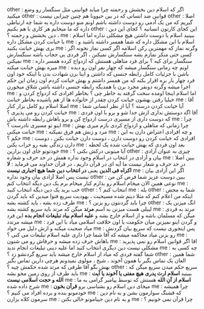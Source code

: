 other : اگر که اسلام دین بخشش و رحمته چرا میاید قوانینی مثل سنگسار رو وضع میکنید 
other : قوانین ضد انسانی که در بین حیوونا هم چنین چیزایی نیست
other : اصلا گیریم که من یک آدمی رو دوست داشته باشم اونم منو دوست داره به شما چه ارتباطی داره که ما میخایم هر کاری با هم بکنیم 
other : این کجای کارتون انسانیه ؟ کجای این دین ، دین بخشش و رحمته ؟
me : ببینید اسلام با دوست داشتن هیچ مشکلی نداره اما اسلام با خیانت کردن مشکل داره 
me : اسلام با این مشکل داره که شما همسر داشته باشید و بری بهش خیانت بکنید
me : وگرنه نماز که مهمترین رکن اسلامه اگر کسی نماز نخونه اگر کسی حتی منکر نمازم بشه سنگسارش نمیکنن ، اگر فردی بی حجاب باشه سنگسارش نمیکنن 
me : سنگسار برای کیه ؟ برای فرد متاهلی هستش که ازدواج کرده همسر داره میره بهش خیانت میکنه
me : اونم چه زمانی سنگسار میشه که چهار نفر اون رو دیده باشن با جزئیات کامل رابطه جنسی که داشتن و اینا برن شهادت بدن یا اینکه خود اون فرد چهار بار بره اقرار بکنه که من همسر داشتم و بهش خیانت کردم اون زمان این حکم اجرا میشه وگرنه دونفر مجرد برن با همدیگه رابطه جنسی داشته باشن شلاق میخورن
me : اما اسلام اینجا اومده سخت گرفته به خاطر چی ؟ بخاطر افرادی که ازدواج کردن و خیلیا رفتن بهشون خیانت کردن چقدر از خانواده ها از هم پاشیده بخاطر خیانت
me : آقا اصلا اسلام رو کامل بزار کنار
me : آیا خیانت کردن درسته ؟ آیا از نظر انسانی شما خیانت کردن رو می پذیری ؟
me : آقا اگه دوستش نداری ازش جدا شو و برو با اون فردی که دوست داری از مسیری درست ازدواج کن و برو باهاش رابطه داشته باش
me : چرا اینو تو مسیری نادرست ؟
me : چرا زمانی که متاهلی و ازدواج کردی بازم میری بهش خیانت میکنی
me : مرد و زنش هم فرق نمیکنه
me : و چه افرادی اعتراض دارن به این حکم ؟ 
me : افرادی که خیانت کردن رو دوست دارن ، دوست دارن خیانت بکنن ، دوست دارن زندگی بقیه رو خراب بکنن
me : بعد اون فردی که بهش خیانت شده یک لحظه خودتونو جای اون بزارین 
me : آیا میتونی درکش بکنی ؟
other : چیزی به عنوان آزادی بیان و آزادی در انتخاب در اسلام وجود نداره همش در حد حرف و شعاره
me : ببین اصلا در حد حرف و شعار نیست ما آیه ای در قرآن داریم ، در قرآن خداوند می فرماید : **لا اکراه فی الدین** یعنی **در انتخاب دین شما هیچ اجباری نیست**
me : اگر این آزادی بیان نیست پس اصلا آزادی بیان وجود نداره
other : ببین دوست عزیز شما فرض کن من نوعی همین الان میخام اسلام رو بذارم کنار میخام برم یک دین دیگه انتخاب کنم
me : خب برید یک دین دیگه انتخاب کنید
other : انتخاب کنم ؟
me : بله
other : شما به محض اینکه من اعلام کنم که مثلا دینم شده مسیحیت ، یهودیت سریع فتوا میدین که باید گردن طرف زده بشه ، باید کشته بشه
me : چرا باید گردنتون رو بزنن ؟
other : انگ میزنن یک لیبلی هست میزنن به اسم **مرتد** میگن که مرتد باید سریع کشته بشه
me : مرتد به فردی میگن که مسلمان باشه و از اسلام خارج بشه و **علیه اسلام بیاد تبلیغات انجام بده** این فرد میشه مرتدد
me : و گردن اینو نمیزنن میان حکومت یا اون خلافت اسلامی میاد با این فرد میاد صحبت میکنه و ازش  دلیل می خواد
me : پس اینجوری نیست که سریع بیان گردنش رو بزنن میاد محاکمه میشه که آقا شما چرا داری علیه اسلام تبلیغات می کنی ؟
me : باهاش حرف زده میشه و حرفاش رو می شنون
me : اقا اگر قوانین اسلام رو نمی پذیرید مشکلی نیست دین دیگری انتخاب کنید اما علیه دینی تبلیغات انجام ندید
me : چه کسی به شما گفته فردی که میاد از اسلام خارج میشه باید سریع گردنشو زد ؟
other : شما همین العان یک تماس بگیر با همون آخوند ، شیخ ، مولوی نمیدونم هرچی دارین تماس بگیر بهش بگو آقا طرفی که مرتد شده حکمش چیه ؟
other : سریع حکم میدن سریع میگن که باید طرف از روی زمین محو بشه 
me : ببینید **اسلام ارث پدری هیچ مفتی یا آخوند یا آیت الله و حجت اسلامی نیست**
me : **اسلام از آنِ الله** هستش که توسط پیامبر گرامی به ما شرح داده شده
me : میخای دین اسلام رو بشناسی برو **قرآن بخون** 
me : چرا همیشه خودمونو بنده و برده افراد می کنیم ؟
me : که قشنگ سوارمون بشن و به نام دین سرمون کلاه بزارن
me : و به نام دین جیبامونو خالی بکنن
me : چرا قرآن نمی خونیم ؟